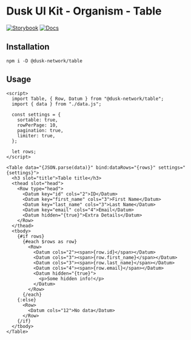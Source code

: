# Dusk UI Kit - Organism - Table

[![Storybook](https://img.shields.io/badge/Storybook-Component_Playground-%23FF4785?style=flat&logo=storybook)](https://dusk-network.github.io/dusk-ui-kit/?path=/story/components-atoms-table)
[![Docs](https://img.shields.io/badge/Documentation-%235E35CF?style=flat)](https://dusk-network.github.io/dusk-ui-kit/docs/components/atoms/table)

## Installation

```
npm i -D @dusk-network/table
```

## Usage

<!-- MARKDOWN-AUTO-DOCS:START (CODE:src=../../../examples/src/organisms/table/Table_01.svelte) -->
<!-- The below code snippet is automatically added from ../../../examples/src/organisms/table/Table_01.svelte -->
```svelte
<script>
  import Table, { Row, Datum } from "@dusk-network/table";
  import { data } from "./data.js";

  const settings = {
    sortable: true,
    rowPerPage: 10,
    pagination: true,
    limiter: true,
  };

  let rows;
</script>

<Table data="{JSON.parse(data)}" bind:dataRows="{rows}" settings="{settings}">
  <h3 slot="title">Table title</h3>
  <thead slot="head">
    <Row type="head">
      <Datum key="id" cols="2">ID</Datum>
      <Datum key="first_name" cols="3">First Name</Datum>
      <Datum key="last_name" cols="3">Last Name</Datum>
      <Datum key="email" cols="4">Email</Datum>
      <Datum hidden="{true}">Extra Details</Datum>
    </Row>
  </thead>
  <tbody>
    {#if rows}
      {#each $rows as row}
        <Row>
          <Datum cols="2"><span>{row.id}</span></Datum>
          <Datum cols="3"><span>{row.first_name}</span></Datum>
          <Datum cols="3"><span>{row.last_name}</span></Datum>
          <Datum cols="4"><span>{row.email}</span></Datum>
          <Datum hidden="{true}">
            <p>Some hidden info!</p>
          </Datum>
        </Row>
      {/each}
    {:else}
      <Row>
        <Datum cols="12">No data</Datum>
      </Row>
    {/if}
  </tbody>
</Table>
```
<!-- MARKDOWN-AUTO-DOCS:END -->
